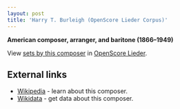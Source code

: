 ```yaml
---
layout: post
title: 'Harry T. Burleigh (OpenScore Lieder Corpus)'
---
```


__American composer, arranger, and baritone (1866–1949)__

View [sets by this composer] in [OpenScore Lieder].

[sets by this composer]: https://musescore.com/openscore-lieder-corpus/sets?order=title&text=Burleigh,+Harry
[OpenScore Lieder]: https://musescore.com/openscore-lieder-corpus

## External links

- [Wikipedia] - learn about this composer.
- [Wikidata] - get data about this composer.

[Wikipedia]: https://en.wikipedia.org/wiki/Harry_Burleigh
[Wikidata]: https://www.wikidata.org/wiki/Q1586825
